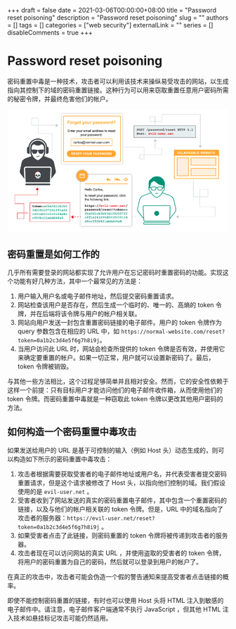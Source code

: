 +++
draft = false
date = 2021-03-06T00:00:00+08:00
title = "Password reset poisoning"
description = "Password reset poisoning"
slug = ""
authors = []
tags = []
categories = ["web security"]
externalLink = ""
series = []
disableComments = true
+++

# Password reset poisoning

密码重置中毒是一种技术，攻击者可以利用该技术来操纵易受攻击的网站，以生成指向其控制下的域的密码重置链接。这种行为可以用来窃取重置任意用户密码所需的秘密令牌，并最终危害他们的帐户。

![](https://raw.githubusercontent.com/RifeWang/images/master/web-security/password-reset-poisoning.png)


## 密码重置是如何工作的

几乎所有需要登录的网站都实现了允许用户在忘记密码时重置密码的功能。实现这个功能有好几种方法，其中一个最常见的方法是：
1. 用户输入用户名或电子邮件地址，然后提交密码重置请求。
2. 网站检查该用户是否存在，然后生成一个临时的、唯一的、高熵的 token 令牌，并在后端将该令牌与用户的帐户相关联。
3. 网站向用户发送一封包含重置密码链接的电子邮件。用户的 token 令牌作为 query 参数包含在相应的 URL 中，如 `https://normal-website.com/reset?token=0a1b2c3d4e5f6g7h8i9j`。
4. 当用户访问此 URL 时，网站会检查所提供的 token 令牌是否有效，并使用它来确定要重置的帐户。如果一切正常，用户就可以设置新密码了。最后，token 令牌被销毁。

与其他一些方法相比，这个过程足够简单并且相对安全。然而，它的安全性依赖于这样一个前提：只有目标用户才能访问他们的电子邮件收件箱，从而使用他们的 token 令牌。而密码重置中毒就是一种窃取此 token 令牌以更改其他用户密码的方法。


## 如何构造一个密码重置中毒攻击

如果发送给用户的 URL 是基于可控制的输入（例如 Host 头）动态生成的，则可以构造如下所示的密码重置中毒攻击：
1. 攻击者根据需要获取受害者的电子邮件地址或用户名，并代表受害者提交密码重置请求，但是这个请求被修改了 Host 头，以指向他们控制的域。我们假设使用的是 `evil-user.net` 。
2. 受害者收到了网站发送的真实的密码重置电子邮件，其中包含一个重置密码的链接，以及与他们的帐户相关联的 token 令牌。但是，URL 中的域名指向了攻击者的服务器：`https://evil-user.net/reset?token=0a1b2c3d4e5f6g7h8i9j` 。
3. 如果受害者点击了此链接，则密码重置的 token 令牌将被传递到攻击者的服务器。
4. 攻击者现在可以访问网站的真实 URL ，并使用盗取的受害者的 token 令牌，将用户的密码重置为自己的密码，然后就可以登录到用户的帐户了。

在真正的攻击中，攻击者可能会伪造一个假的警告通知来提高受害者点击链接的概率。

即使不能控制密码重置的链接，有时也可以使用 Host 头将 HTML 注入到敏感的电子邮件中。请注意，电子邮件客户端通常不执行 JavaScript ，但其他 HTML 注入技术如悬挂标记攻击可能仍然适用。

